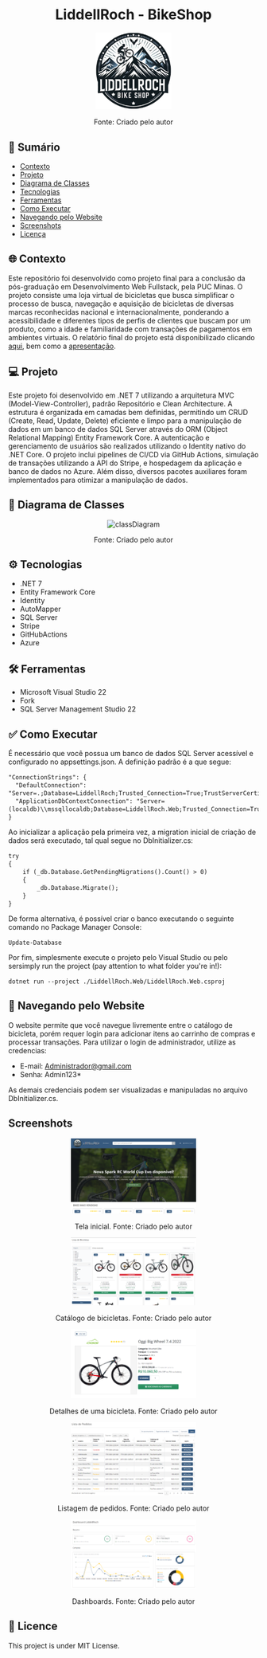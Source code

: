 <h1 align="center"> LiddellRoch - BikeShop</h1>

<p align="center">
  <img alt="liddellroch" src=".github/images/liddellroch_icon.png" width="30%">
</p>
<p align="center">Fonte: Criado pelo autor</p>

## 📑 Sumário
- [Contexto](#-contexto)
- [Projeto](#-projeto)
- [Diagrama de Classes](#-diagrama-de-classes)
- [Tecnologias](#-tecnologias)
- [Ferramentas](#-ferramentas)
- [Como Executar](#-como-executar)
- [Navegando pelo Website](#-navegando-pelo-website)
- [Screenshots](#screenshots)
- [Licença](#memo-licence)

## 🌐 Contexto
Este repositório foi desenvolvido como projeto final para a conclusão da pós-graduação em Desenvolvimento Web Fullstack, pela PUC Minas. O projeto consiste uma loja virtual de bicicletas que busca simplificar o processo de busca, navegação e aquisição de bicicletas de diversas marcas reconhecidas nacional e internacionalmente, ponderando a acessibilidade e diferentes tipos de perfis de clientes que buscam por um produto, como a idade e familiaridade com transações de pagamentos em ambientes virtuais. O relatório final do projeto está disponibilizado clicando [aqui](https://drive.google.com/file/d/1ANjSlGYu55pHYcD8Nw04et_FsIjQ4cRz/view?usp=sharing), bem como a [apresentação](https://www.youtube.com/watch?v=ERo4aTyYFbI&ab_channel=LucasKlitzke).

## 💻 Projeto
Este projeto foi desenvolvido em .NET 7 utilizando a arquitetura MVC (Model-View-Controller), padrão Repositório e Clean Architecture. A estrutura é organizada em camadas bem definidas, permitindo um CRUD (Create, Read, Update, Delete) eficiente e limpo para a manipulação de dados em um banco de dados SQL Server através do ORM (Object Relational Mapping) Entity Framework Core. A autenticação e gerenciamento de usuários são realizados utilizando o Identity nativo do .NET Core. O projeto inclui pipelines de CI/CD via GitHub Actions, simulação de transações utilizando a API do Stripe, e hospedagem da aplicação e banco de dados no Azure. Além disso, diversos pacotes auxiliares foram implementados para otimizar a manipulação de dados.

## 📐 Diagrama de Classes
<p align="center">
  <img alt="classDiagram" src=".github/images/ClassDiagram.png" width="50%">
</p>
<p align="center">Fonte: Criado pelo autor</p>

## ⚙️ Tecnologias
- .NET 7
- Entity Framework Core
- Identity
- AutoMapper
- SQL Server
- Stripe
- GitHubActions
- Azure

## 🛠️ Ferramentas
- Microsoft Visual Studio 22
- Fork
- SQL Server Management Studio 22

## ✅ Como Executar
É necessário que você possua um banco de dados SQL Server acessível e configurado no appsettings.json. A definição padrão é a que segue:
```
"ConnectionStrings": {
  "DefaultConnection": "Server=.;Database=LiddellRoch;Trusted_Connection=True;TrustServerCertificate=True",
  "ApplicationDbContextConnection": "Server=(localdb)\\mssqllocaldb;Database=LiddellRoch.Web;Trusted_Connection=True;MultipleActiveResultSets=true"
}
```

Ao inicializar a aplicação pela primeira vez, a migration inicial de criação de dados será executado, tal qual segue no DbInitializer.cs:
```
try
{
    if (_db.Database.GetPendingMigrations().Count() > 0)
    {
        _db.Database.Migrate();
    }
}
```
De forma alternativa, é possível criar o banco executando o seguinte comando no Package Manager Console:
```
Update-Database
```

Por fim, simplesmente execute o projeto pelo Visual Studio ou pelo sersimply run the project (pay attention to what folder you're in!):
```
dotnet run --project ./LiddellRoch.Web/LiddellRoch.Web.csproj
```

## 🛒 Navegando pelo Website
O website permite que você navegue livremente entre o catálogo de bicicleta, porém requer login para adicionar itens ao carrinho de compras e processar transações. Para utilizar o login de administrador, utilize as credencias:
- E-mail: Administrador@gmail.com
- Senha: Admin123*

As demais credenciais podem ser visualizadas e manipuladas no arquivo DbInitializer.cs.

## Screenshots
<p align="center">
  <img alt="screenshot_1" src=".github/images/screenshot_1.png" width="50%">
</p>
<p align="center">Tela inicial. Fonte: Criado pelo autor</p>

<p align="center">
  <img alt="screenshot_2" src=".github/images/screenshot_2.png" width="50%">
</p>
<p align="center">Catálogo de bicicletas. Fonte: Criado pelo autor</p>
<p align="center">
  <img alt="screenshot_3" src=".github/images/screenshot_3.png" width="50%">
</p>
<p align="center">Detalhes de uma bicicleta. Fonte: Criado pelo autor</p>

<p align="center">
  <img alt="screenshot_4" src=".github/images/screenshot_4.png" width="50%">
</p>
<p align="center">Listagem de pedidos. Fonte: Criado pelo autor</p>
<p align="center">
  <img alt="screenshot_5" src=".github/images/screenshot_5.png" width="50%">
</p>
<p align="center">Dashboards. Fonte: Criado pelo autor</p>


## :memo: Licence
This project is under MIT License.